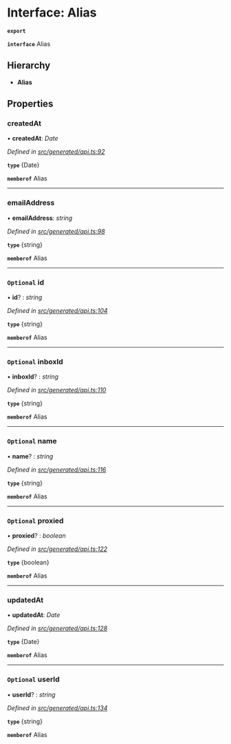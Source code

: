 # Interface: Alias

**`export`** 

**`interface`** Alias

## Hierarchy

* **Alias**

## Properties

###  createdAt

• **createdAt**: *Date*

*Defined in [src/generated/api.ts:92](https://github.com/mailslurp/mailslurp-client-ts-js/blob/45dbdd8/src/generated/api.ts#L92)*

**`type`** {Date}

**`memberof`** Alias

___

###  emailAddress

• **emailAddress**: *string*

*Defined in [src/generated/api.ts:98](https://github.com/mailslurp/mailslurp-client-ts-js/blob/45dbdd8/src/generated/api.ts#L98)*

**`type`** {string}

**`memberof`** Alias

___

### `Optional` id

• **id**? : *string*

*Defined in [src/generated/api.ts:104](https://github.com/mailslurp/mailslurp-client-ts-js/blob/45dbdd8/src/generated/api.ts#L104)*

**`type`** {string}

**`memberof`** Alias

___

### `Optional` inboxId

• **inboxId**? : *string*

*Defined in [src/generated/api.ts:110](https://github.com/mailslurp/mailslurp-client-ts-js/blob/45dbdd8/src/generated/api.ts#L110)*

**`type`** {string}

**`memberof`** Alias

___

### `Optional` name

• **name**? : *string*

*Defined in [src/generated/api.ts:116](https://github.com/mailslurp/mailslurp-client-ts-js/blob/45dbdd8/src/generated/api.ts#L116)*

**`type`** {string}

**`memberof`** Alias

___

### `Optional` proxied

• **proxied**? : *boolean*

*Defined in [src/generated/api.ts:122](https://github.com/mailslurp/mailslurp-client-ts-js/blob/45dbdd8/src/generated/api.ts#L122)*

**`type`** {boolean}

**`memberof`** Alias

___

###  updatedAt

• **updatedAt**: *Date*

*Defined in [src/generated/api.ts:128](https://github.com/mailslurp/mailslurp-client-ts-js/blob/45dbdd8/src/generated/api.ts#L128)*

**`type`** {Date}

**`memberof`** Alias

___

### `Optional` userId

• **userId**? : *string*

*Defined in [src/generated/api.ts:134](https://github.com/mailslurp/mailslurp-client-ts-js/blob/45dbdd8/src/generated/api.ts#L134)*

**`type`** {string}

**`memberof`** Alias
